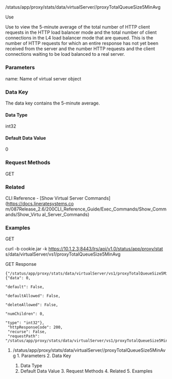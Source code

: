 ##
/status/app/proxy/stats/data/virtualServer/<name>/proxyTotalQueueSize5MinAvg

Use

Use to view the 5-minute average of the total number of HTTP client requests
in the HTTP load balancer mode and the total number of client connections in
the L4 load balancer mode that are queued. This is the number of HTTP requests
for which an entire response has not yet been received from the server and the
number HTTP requests and the client connections waiting to be load balanced to
a real server.

### Parameters

name: Name of virtual server object

### Data Key

The data key contains the 5-minute average.

#### Data Type

int32

#### Default Data Value

0

### Request Methods

GET

### Related

CLI Reference - [Show Virtual Server Commands](https://docs.lineratesystems.co
m/087Release_2.6/200CLI_Reference_Guide/Exec_Commands/Show_Commands/Show_Virtu
al_Server_Commands)

### Examples

GET

curl -b cookie.jar -k https://10.1.2.3:8443/lrs/api/v1.0/status/app/proxy/stat
s/data/virtualServer/vs1/proxyTotalQueueSize5MinAvg

GET Response

    
    
    {"/status/app/proxy/stats/data/virtualServer/vs1/proxyTotalQueueSize5MinAvg": {"data": 0,
                                                                                      "default": False,
                                                                                      "defaultAllowed": False,
                                                                                      "deleteAllowed": False,
                                                                                      "numChildren": 0,
                                                                                      "type": "int32"},
     "httpResponseCode": 200,
     "recurse": False,
     "requestPath": "/status/app/proxy/stats/data/virtualServer/vs1/proxyTotalQueueSize5MinAvg"}
    

  1. /status/app/proxy/stats/data/virtualServer/<name>/proxyTotalQueueSize5MinAvg
    1. Parameters
    2. Data Key
      1. Data Type
      2. Default Data Value
    3. Request Methods
    4. Related
    5. Examples

